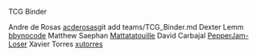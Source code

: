 TCG Binder

Andre de Rosas [acderosas](https://github.com/acderosas)git add teams/TCG_Binder.md
Dexter Lemm [bbynocode](https://github.com/bbynoCode)
Matthew Saephan [Mattatatouille](https://github.com/Mattatatouille)
David Carbajal [PepperJam-Loser](https://github.com/PepperJam-Loser)
Xavier Torres [xutorres](https://github.com/xutorres)
